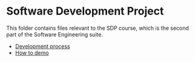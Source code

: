 # Software Development Project

This folder contains files relevant to the SDP course, which is the second part of the Software Engineering suite.

- [Development process](Process.md)
- [How to demo](Demo.md)
